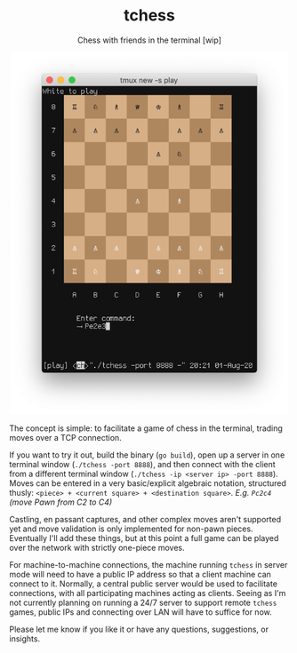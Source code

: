 
<div align="center">
  <h1>tchess</h1>
  <p>Chess with friends in the terminal [wip]</p>
</div>

<div align="center">
  <img src="https://github.com/jaredgorski/tchess/raw/master/.media/tchess-screenshot.png" width="500" />
</div>

The concept is simple: to facilitate a game of chess in the terminal, trading moves over a TCP connection.

If you want to try it out, build the binary (`go build`), open up a server in one terminal window (`./tchess -port 8888`), and then connect with the client from a different terminal window (`./tchess -ip <server ip> -port 8888`). Moves can be entered in a very basic/explicit algebraic notation, structured thusly: `<piece> + <current square> + <destination square>`. _E.g. `Pc2c4` (move Pawn from C2 to C4)_

Castling, en passant captures, and other complex moves aren't supported yet and move validation is only implemented for non-pawn pieces. Eventually I'll add these things, but at this point a full game can be played over the network with strictly one-piece moves.

For machine-to-machine connections, the machine running `tchess` in server mode will need to have a public IP address so that a client machine can connect to it. Normally, a central public server would be used to facilitate connections, with all participating machines acting as clients. Seeing as I'm not currently planning on running a 24/7 server to support remote `tchess` games, public IPs and connecting over LAN will have to suffice for now.

Please let me know if you like it or have any questions, suggestions, or insights.
